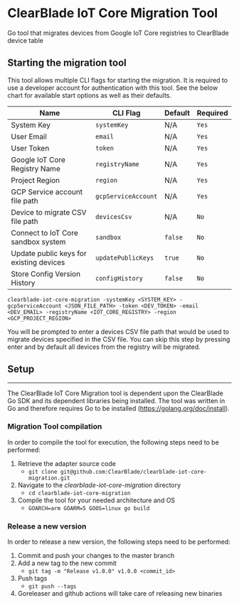 # ClearBlade IoT Core Migration Tool
Go tool that migrates devices from Google IoT Core registries to ClearBlade device table

## Starting the migration tool

This tool allows multiple CLI flags for starting the migration. It is required to use a developer account for authentication with this tool. See the below chart for available start options as well as their defaults.

| Name                                         | CLI Flag                  | Default       | Required                                                              |
| -------------------------------------------- | ------------------------- | -------------------------- | -------------------------------------------------------------------- |
| System Key                                   | `systemKey`               | N/A            | `Yes`                                                                  |
| User Email                                | `email`            | N/A          | `Yes`                                                                 |
| User Token                            | `token`             | N/A                        | `Yes`                                              |
| Google IoT Core Registry Name                  | `registryName`            | N/A                        | `Yes`                                                     |
| Project Region                | `region`              | N/A                        | `Yes` |
| GCP Service account file path               | `gcpServiceAccount`              | N/A                        | `Yes` |
| Device to migrate CSV file path  | `devicesCsv`                | N/A                        | `No`                                                                  |
| Connect to IoT Core sandbox system                        | `sandbox`                      | `false`       | `No`                                                                  |
| Update public keys for existing devices                 | `updatePublicKeys`                       | `true` | `No`                                                                  |
| Store Config Version History                 | `configHistory`                       | `false` | `No`                                                                  |

`clearblade-iot-core-migration -systemKey <SYSTEM_KEY> -gcpServiceAccount <JSON_FILE_PATH> -token <DEV_TOKEN> -email <DEV_EMAIL> -registryName <IOT_CORE_REGISTRY> -region <GCP_PROJECT_REGION>`

You will be prompted to enter a devices CSV file path that would be used to migrate devices specified in the CSV file. You can skip this step by pressing enter and by default all devices from the registry will be migrated.  

## Setup

---

The ClearBlade IoT Core Migration tool is dependent upon the ClearBlade Go SDK and its dependent libraries being installed. The tool was written in Go and therefore requires Go to be installed (https://golang.org/doc/install).

### Migration Tool compilation

In order to compile the tool for execution, the following steps need to be performed:

1.  Retrieve the adapter source code
    - `git clone git@github.com:ClearBlade/clearblade-iot-core-migration.git`
2.  Navigate to the _clearblade-iot-core-migration_ directory
    - `cd clearblade-iot-core-migration`
3.  Compile the tool for your needed architecture and OS
    - `GOARCH=arm GOARM=5 GOOS=linux go build`


### Release a new version

In order to release a new version, the following steps need to be performed:

1.  Commit and push your changes to the master branch
2.  Add a new tag to the new commit
    - `git tag -m "Release v1.0.0" v1.0.0 <commit_id>`
3.  Push tags
    - `git push --tags`
4. Goreleaser and github actions will take care of releasing new binaries
